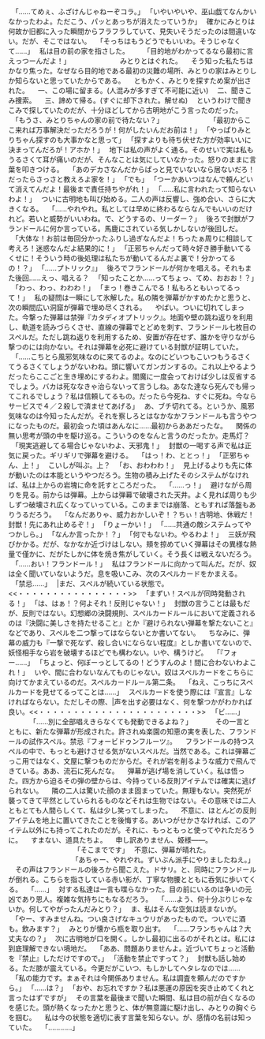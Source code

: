 　｢……てめぇ、ふざけんじゃねーぞコラ。｣
　｢いやいやいや、巫山戯てなんかいなかったわよ。ただこう、パッとあっちが消えたっていうか｣
　確かにみとりは何故か旧都に入った瞬間からフラフラしていて、見失いそうだったのは間違いない。だが、そこではない。
　｢そっちはもうどうでもいいわ。そうじゃなくて……｣
　私は目の前の家を指さした。
　
　｢目的地がわかってるなら最初に言えっつーんだよ！｣
　
　
　
　
　
　みとりとはぐれた。
　そう知った私たちはかなり焦った。なぜなら目的地である最初の災難の場所、みとりの家はみとりしか知らないと思っていたからである。
　ともかく、みとりを探すため案が出された。
　一、この場に留まる。(人混みが多すぎて不可能に近い)
　二、聞きこみ捜索。
　三、諦めて帰る。(すぐに却下された。解せぬ)
　というわけで聞きこみで探していたのだが、十分ほどしてから古明地がこう言ったのだった。
　｢もうさ、みとりちゃんの家の前で待たない？｣
　
　
　
　
　
　｢最初からここ来れば万事解決だっただろうが！何がしたいんだお前は！｣
　｢やっぱりみとりちゃん探すのも大事かなと思って｣
　｢探すよりも待ち伏せた方が効率いいに決まってんだろが！アホか！｣
　地下は私の声がよく通る。そのせいで実は私もうるさくて耳が痛いのだが、そんなことは気にしていなかった。怒りのままに言葉を叩きつける。
　｢あのデカさなんだからぱっと見でいないなら居ないだろ！だったらさっさと教えろよ家を！｣
　｢でも｣
　｢つーかあいつはなんで頼んどいて消えてんだよ！最後まで責任持ちやがれ！｣
　｢……私に言われたって知らないわよ！｣
　ついに古明地も叫び始める。二人の声は反響し、強め合い、さらに大きくなる。
　｢……やれやれ。私としては早めに終わるならなんでもいいのだけれど。若いと威勢がいいわね。で、どうするの、リーダー？｣
　後ろで封獣がフランドールに何か言っている。馬鹿にされている気しかしないが後回しだ。
　｢大体な！お前は毎回分かったふりし過ぎなんだよ！ちったぁ周りに相談して考えろ！迷惑なんだよ結果的に！｣
　｢正邪ちゃんだって時々好き勝手動いてるくせに！そういう時の後処理は私たちが動いてるんだよ裏で！分かってるの！？｣
　｢……プトリック』｣
　後ろでフランドールが何かを唱える。それもまた後回……えっ、唱える？
　｢知ったことか……ってちょっ、てめ、おおお！？｣
　｢わっ、わっ、わわわ！｣
　｢まっ！巻きこんでる！私もろともいってるって！｣
　私の疑問は一瞬にして氷解した。私の隣を弾幕がかすめたかと思うと、次の瞬間広い洞窟が弾幕で埋め尽くされる。
　やばい。ついに切れてしまった。今撃った弾幕は禁弾『カタディオプトリック』。地面や壁の跳ね返りを利用し、軌道を読みづらくさせ、直線の弾幕でとどめを刺す、フランドール七枚目のスペルだ。ただし跳ね返りを利用するため、安置が存在せず、誰かを守りながら撃つのには向かない。それは弾幕を必死に避けている封獣が証明していた。
　｢……こちとら風邪気味なのに来てるのよ。なのにどいつもこいつもうるさくてうるさくてしょうがないわね。頭に響いてガンガンするの。これ以上やるようだったらここごと生き埋めにするわよ。閻魔に一度会っておけば少しは反省するでしょう。バカは死ななきゃ治らないって言うしね。あなた達なら死んでも帰ってこれるでしょう？私は信頼してるもの。だったら今死ね、すぐに死ね。今ならサービスで４／２殺しで済ませてあげる｣
　あ、ブチ切れてる。というか、風邪気味なのは今知ったんだが。それを察しろとはなかなかフランドールも言うやつになったものだ。最初会った頃はあんなに……最初からああだったな。
　関係の無い思考が頭の中を駆け巡る。こういうのをなんと言うのだったか。走馬灯？
　｢現実逃避してる場合じゃないわよ、天邪鬼！｣
　封獣の一喝する声で私は正気に戻った。ギリギリで弾幕を避ける。
　｢はっ！わ、ととっ！｣
　｢正邪ちゃん、上！｣
　こいしが叫ぶ。上？
　｢お、おわわわ！｣
　見上げるよりも先に体が動いたのは本能というやつだろう。生物の積み上げたそのシステムがなければ、私は上からの岩塊に命を託すところだった。
　｢……っ！｣
　避けながら周りを見る。前からは弾幕。上からは弾幕で破壊された天井。よく見れば周りも少しずつ破壊され広くなっていっている。このままでは崩落、ともすれば落盤もありうるだろう。
　｢なんだありゃ、威力おかしいぞ！？ちぃ！古明地、休戦だ！封獣！先にあれ止めるぞ！｣
　｢りょーかい！｣
　｢……共通の敵システムってやつかしら。｣
　｢なんか言ったか！？｣
　｢何でもないわ。やるわよ！｣
　三妖が飛びかかる。だが、なかなか近づけはしない。頬を掠めていく弾幕はその異様な熱量で僅かに、だがたしかに体を焼き焦がしていく。そう長くは戦えないだろう。
　｢……おい！フランドール！｣
　私はフランドールに向かって叫んだ。だが、奴は全く聞いていないようだ。息を吸いこみ、次のスペルカードをかまえる。
　｢禁忌……｣
　|まだ、スペルが続いている状態で。<<・・・・・・・・・・・・・・・・>>
　｢まずい！スペルが同時発動される！｣
　｢は、はぁ！？何よそれ！反則じゃない！｣
　封獣の言うことは最もだが、反則ではない。幻想郷の決闘規則、スペルカードルールにおいて定義されるのは『決闘に美しさを持たせること』とか『避けられない弾幕を撃たないこと』などであり、スペルを二つ撃ってはならないとか書いてない。
　ちなみに、弾幕の威力も『一撃で死なず、殺し合いにならない程度』としか書いてないので、妖怪相手なら岩を破壊するほどでも構わない。いや、構うけど。
　｢『フォー……｣
　｢ちょっと、何ぼーっとしてるの！どうすんのよ！間に合わないわよこれ！｣
　いや、間に合わないなんてものじゃない。奴はスペルカードをこちらに向けてかまえているのだ。スペルカードルール第二条。
　｢ねえ、こっちにスペルカードを見せてるってことは……｣
　スペルカードを使う際には『宣言』しなければならない。ただしその際、|声を出す必要はなく、何を撃つかがわかれば良い。<<・・・・・・・・・・・・・・・・・・・・・・・>>
　｢ビ……｣
　
　
　｢……別に全部唱えきらなくても発動できるよね？｣
　
　
　その一言とともに、新たな弾幕が形成された。許されぬ楽園の知恵の実を表した、フランドールの試作スペル。禁忌『フォービドゥンフルーツ』。
　フランドールの持つスペルの中で、もっとも避けさせる気がないスペルだ。当然である。これは弾幕ごっこ用ではなく、文屋に撃つものだからだ。それが岩を削るような威力で飛んできている。ああ、流石に死んだな。
　弾幕が逃げ場を消していく。私は悟った。四方から迫るその弾の壁からは、今持っている反則アイテムでは確実に逃げられない。
　隣の二人は驚いた顔のまま固まっていた。無理もない。突然死が襲ってきて平然としていられるものなどそれは生物ではない。その意味では二人ともとても人間らしくて、私は少し笑ってしまった。
　不意に、ほとんどの反則アイテムを地上に置いてきたことを後悔する。あいつがせかさなければ、このアイテム以外にも持ってこれたのだが。それに、もっともっと使ってやれただろうに。
　すまない、道具たちよ。
　申し訳ありません、姫様――。
　
　
　
　
　
　
　
　｢そこまでです｣
　不意に、弾幕が晴れた。
　
　
　
　
　
　
　　｢あちゃー、やれやれ。ずいぶん派手にやりましたねえ。｣
　その声はフランドールの後ろから聞こえた。ドサリ。と、同時にフランドールが倒れる。こちらを指さしている赤い影が、丁寧な物腰とともに呑気に歩いてくる。
　｢……｣
　対する私達は一言も喋らなかった。目の前にいるのは争いの元凶であり恩人。複雑な気持ちにもなるだろう。
　｢……よう、何十分ぶりじゃないか。何してやがったんだみとり？｣
　ま、私はそんな空気は読まないが。
　｢やー、すみませんね。つい良さげなキュウリがあったもので。ついでに酒も。飲みます？｣
　みとりが懐から瓶を取り出す。
　｢……フランちゃんは？大丈夫なの？｣
　次に古明地が口を開く。しかし最初に出るのがそれとは。私には到底理解できない境地だ。
　｢ああ、問題ありませんよ。近づいてちょっと活動を『禁止』しただけですので。｣
　｢活動を禁止ですって？｣
　封獣も話し始める。ただ膝が震えている。今更だがこいつ、もしかしてヘタレなのでは……
　｢私の能力です。まぁそれは今関係ありません。私は調査を頼んだのですから。｣
　｢……は？｣
　｢おや、お忘れですか？私は悪運の原因を突き止めてくれと言ったはずですが｣
　その言葉を最後まで聞いた瞬間、私は目の前が白くなるのを感じた。頭が熱くなったかと思うと、体が無意識に駆け出し、みとりの胸ぐらを掴む。
　私は今の状態を適切に表す言葉を知らない。が、感情の名前は知っていた。
　｢…………｣
　
　
　
　